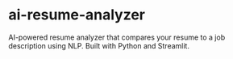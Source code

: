 # ai-resume-analyzer
AI-powered resume analyzer that compares your resume to a job description using NLP. Built with Python and Streamlit.
